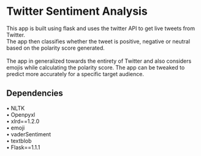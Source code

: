 # Twitter Sentiment Analysis
This app is built using flask and uses the twitter API to get live tweets from Twitter. <br /> 
The app then classifies whether the tweet is positive, negative or neutral based on the polarity score generated. <br /> 
 <br /> 
 The app in generalized towards the entirety of Twitter and also considers emojis while calculating the polarity score. The app can be tweaked to predict more accurately for a specific target audience.
 
 <h2>Dependencies</h2>
• NLTK<br>
• Openpyxl</br>
• xlrd==1.2.0</br>
• emoji</br>
• vaderSentiment</br>
• textblob</br>
• Flask==1.1.1</br></br>

